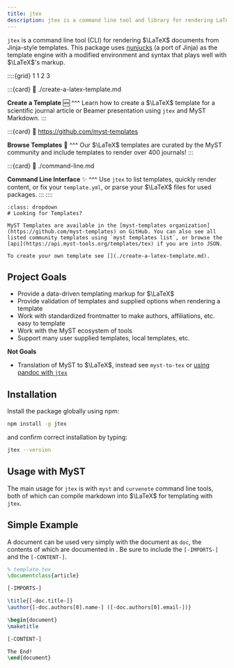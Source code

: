 ```yaml
---
title: jtex
description: jtex is a command line tool and library for rendering LaTeX documents from Jinja-style templates.
---
```


`jtex` is a command line tool (CLI) for rendering $\LaTeX$ documents from Jinja-style templates. This package uses [nunjucks](https://mozilla.github.io/nunjucks/) (a port of Jinja) as the template engine with a modified environment and syntax that plays well with $\LaTeX$'s markup.

::::{grid} 1 1 2 3

:::{card}
:link: ./create-a-latex-template.md

**Create a Template** 🆕
^^^
Learn how to create a $\LaTeX$ template for a scientific journal article or Beamer presentation using `jtex` and MyST Markdown.
:::

:::{card}
:link: https://github.com/myst-templates

**Browse Templates** 🚀
^^^
Our $\LaTeX$ templates are curated by the MyST community and include templates to render over 400 journals!
:::

:::{card}
:link: ./command-line.md

**Command Line Interface** ✨
^^^
Use `jtex` to list templates, quickly render content, or fix your `template.yml`, or parse your $\LaTeX$ files for used packages.
:::
::::

```{important}
:class: dropdown
# Looking for Templates?

MyST Templates are available in the [myst-templates organization](https://github.com/myst-templates) on GitHub. You can also see all listed community templates using `myst templates list`, or browse the [api](https://api.myst-tools.org/templates/tex) if you are into JSON.

To create your own template see [](./create-a-latex-template.md).
```

## Project Goals

- Provide a data-driven templating markup for $\LaTeX$
- Provide validation of templates and supplied options when rendering a template
- Work with standardized frontmatter to make authors, affiliations, etc. easy to template
- Work with the MyST ecosystem of tools
- Support many user supplied templates, local templates, etc.

**Not Goals**

- Translation of MyST to $\LaTeX$, instead see `myst-to-tex` or [using pandoc with `jtex`](pandoc-comparison.md)

## Installation

Install the package globally using npm:

```bash
npm install -g jtex
```

and confirm correct installation by typing:

```bash
jtex --version
```

## Usage with MyST

The main usage for `jtex` is with `myst` and `curvenote` command line tools,
both of which can compile markdown into $\LaTeX$ for templating with `jtex`.

## Simple Example

A document can be used very simply with the document as `doc`, the contents of which are
documented in [](document.md). Be sure to include the `[-IMPORTS-]` and the `[-CONTENT-]`.

```latex
% template.tex
\documentclass{article}

[-IMPORTS-]

\title{[-doc.title-]}
\author{[-doc.authors[0].name-] ([-doc.authors[0].email-])}

\begin{document}
\maketitle

[-CONTENT-]

The End!
\end{document}
```
